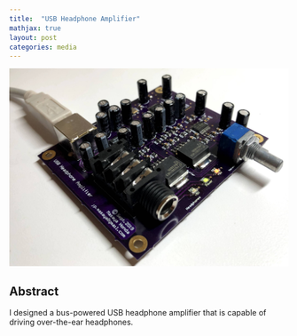 ```yaml
---
title:  "USB Headphone Amplifier"
mathjax: true
layout: post
categories: media
---
```


![USB Headphone Amp](/assets/images/IMG_4614.jpg)

## Abstract

I designed a bus-powered USB headphone amplifier that is capable of driving over-the-ear headphones. 





